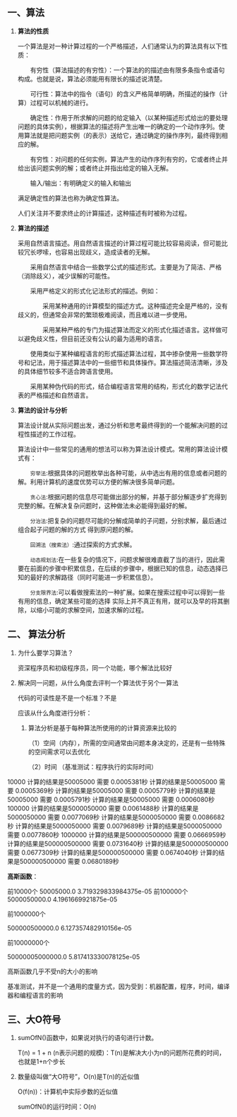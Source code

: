 ## 一、算法

1. **算法的性质**

   一个算法是对一种计算过程的一个严格描述，人们通常认为的算法具有以下性质：

   　　有穷性（算法描述的有穷性）：一个算法的的描述由有限多条指令或语句构成。也就是说，算法必须能用有限长的描述说清楚。

   　　可行性：算法中的指令（语句）的含义严格简单明确，所描述的操作（计算）过程可以机械的进行。

   　　确定性：作用于所求解的问题的给定输入（以某种描述形式给出的要处理问题的具体实例），根据算法的描述将产生出唯一的确定的一个动作序列。使用算法就是把问题实例（的表示）送给它，通过确定的操作序列，最终得到相应的解。

   　　有穷性：对问题的任何实例，算法产生的动作序列有穷的，它或者终止并给出该问题实例的解；或者终止并指出给定的输入无解。

   　　输入/输出：有明确定义的输入和输出

   满足确定性的算法也称为确定性算法。

   人们关注并不要求终止的计算描述，这种描述有时被称为过程。

2. **算法的描述**

   采用自然语言描述。用自然语言描述的计算过程可能比较容易阅读，但可能比较冗长啰嗦，也容易出现歧义，造成读者的无解。

   　　采用自然语言中结合一些数学公式的描述形式。主要是为了简洁、严格（消除歧义），减少误解的可能性。

   　　采用严格定义的形式化记法形式的描述。例如：

   　　　　采用某种通用的计算模型的描述方式。这种描述完全是严格的，没有歧义的，但通常会非常的繁琐极难阅读，而且难以进一步使用。

   　　　　采用某种严格的专门为描述算法而定义的形式化描述语言。这样做可以避免歧义性，但目前还没有公认的最为适用的语言。

   　　使用类似于某种编程语言的形式描述算法过程，其中掺杂使用一些数学符号和记法，用于描述算法中的一些细节和具体操作。算法描述简洁清晰，涉及的具体细节较多不适合跨语言使用。

   　　采用某种伪代码的形式，结合编程语言常用的结构，形式化的数学记法代表的严格描述和自然语言。

3. **算法的设计与分析**

   算法设计就从实际问题出发，通过分析和思考最终得到的一个能解决问题的过程性描述的工作过程。

   算法设计中一些常见的通用的想法可以称为算法设计模式。常用的算法设计模式有：

   　　`穷举法`:根据具体的问题枚举出各种可能，从中选出有用的信息或者问题的解。利用计算机的速度优势可以方便的解决很多简单问题。

   　　`贪心法`:根据问题的信息尽可能做出部分的解，并基于部分解逐步扩充得到完整的解。在解决复杂问题时，这种做法未必能得到最好的解。

   　　`分治法`:把复杂的问题尽可能的分解成简单的子问题，分别求解，最后通过组合起子问题的解的方式 得到原问题的解。

   　　`回溯法（搜索法）`:通过探索的方式求解。

   　　`动态规划法`:在一些复杂的情况下，问题求解很难直截了当的进行，因此需要在前面的步骤中积累信息，在后续的步骤中，根据已知的信息，动态选择已知的最好的求解路径（同时可能进一步积累信息）。

   　　`分支限界法`:可以看做搜索法的一种扩展。如果在搜索过程中可以得到一些有用的信息，确定某些可能的选择 实际上并不真正有用，就可以及早的将其删除，以缩小可能的求解空间，加速求解的过程。

## 二、 算法分析

1. 为什么要学习算法？

   资深程序员和初级程序员，同一个功能，哪个解法比较好

2. 解决同一问题，从什么角度去评判一个算法优于另个一算法

   代码的可读性是不是一个标准？不是

   应该从什么角度进行分析：

   1. 算法分析是基于每种算法所使用的的计算资源来比较的

      （1）空间（内存），所需的空间通常由问题本身决定的，还是有一些特殊的空间需求可以去优化

      （2）时间  （基准测试：程序执行的实际时间）

10000 
计算的结果是50005000 需要 0.0005381秒
计算的结果是50005000 需要 0.0005369秒
计算的结果是50005000 需要 0.0005779秒
计算的结果是50005000 需要 0.0005791秒
计算的结果是50005000 需要 0.0006080秒
100000
计算的结果是5000050000 需要 0.0061488秒
计算的结果是5000050000 需要 0.0077069秒
计算的结果是5000050000 需要 0.0086682秒
计算的结果是5000050000 需要 0.0079689秒
计算的结果是5000050000 需要 0.0077860秒
1000000
计算的结果是500000500000 需要 0.0666959秒
计算的结果是500000500000 需要 0.0731640秒
计算的结果是500000500000 需要 0.0677309秒
计算的结果是500000500000 需要 0.0674040秒
计算的结果是500000500000 需要 0.0680189秒

**高斯函数**：

前10000个
50005000.0
3.719329833984375e-05
前100000个
5000050000.0
4.1961669921875e-05

前1000000个

500000500000.0
6.127357482910156e-05

前10000000个

50000005000000.0
5.817413330078125e-05

高斯函数几乎不受n的大小的影响

基准测试，并不是一个通用的度量方式，因为受到：机器配置，程序，时间，编译器和编程语言的影响



## 三、大O符号

1. sumOfN()函数中，如果说对执行的语句进行计数。

   T(n) = 1 + n (n表示问题的规模)：T(n)是解决大小为n的问题所花费的时间，也就是1+n个步长

2. 数量级叫做“大O符号”，O(n)是T(n)的近似值

   O(f(n))：计算机中实际步数的近似值   

   sumOfN()的运行时间：O(n)

   

































































